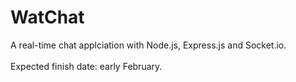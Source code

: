 # WatChat

A real-time chat applciation with Node.js, Express.js and Socket.io. <br /><br />
Expected finish date: early February.

